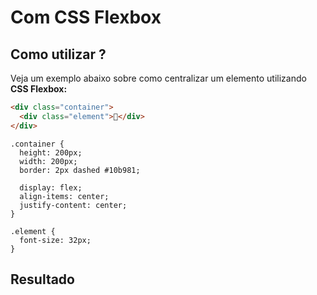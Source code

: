# Com CSS Flexbox

## Como utilizar ?

Veja um exemplo abaixo sobre como centralizar um elemento utilizando **CSS Flexbox:**

```html
<div class="container">
  <div class="element">🦄</div>
</div>
```

```css{6-8}
.container {
  height: 200px;
  width: 200px;
  border: 2px dashed #10b981;

  display: flex;
  align-items: center;
  justify-content: center;
}

.element {
  font-size: 32px;
}
```

## Resultado

<script setup>
import Center from '../../components/Center.vue'
</script>

<Center method="flex" />
